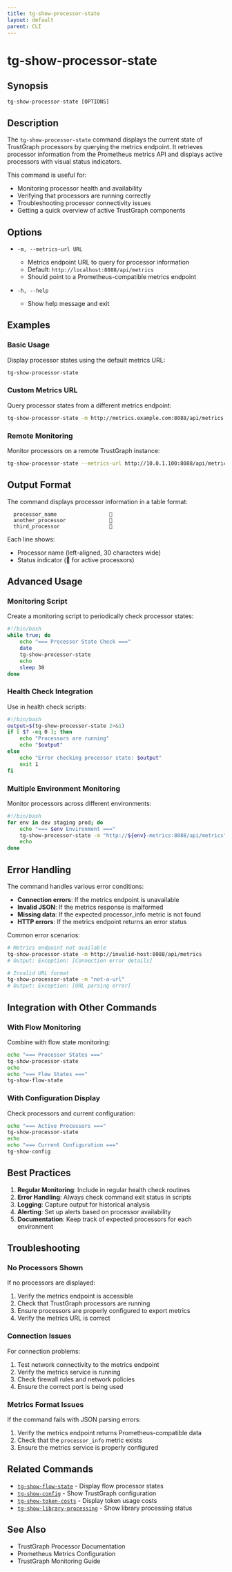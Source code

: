 ```yaml
---
title: tg-show-processor-state
layout: default
parent: CLI
---
```


# tg-show-processor-state

## Synopsis

```
tg-show-processor-state [OPTIONS]
```

## Description

The `tg-show-processor-state` command displays the current state of TrustGraph processors by querying the metrics endpoint. It retrieves processor information from the Prometheus metrics API and displays active processors with visual status indicators.

This command is useful for:
- Monitoring processor health and availability
- Verifying that processors are running correctly
- Troubleshooting processor connectivity issues
- Getting a quick overview of active TrustGraph components

## Options

- `-m, --metrics-url URL`
  - Metrics endpoint URL to query for processor information
  - Default: `http://localhost:8088/api/metrics`
  - Should point to a Prometheus-compatible metrics endpoint

- `-h, --help`
  - Show help message and exit

## Examples

### Basic Usage

Display processor states using the default metrics URL:
```bash
tg-show-processor-state
```

### Custom Metrics URL

Query processor states from a different metrics endpoint:
```bash
tg-show-processor-state -m http://metrics.example.com:8088/api/metrics
```

### Remote Monitoring

Monitor processors on a remote TrustGraph instance:
```bash
tg-show-processor-state --metrics-url http://10.0.1.100:8088/api/metrics
```

## Output Format

The command displays processor information in a table format:
```
  processor_name                 💚
  another_processor              💚
  third_processor                💚
```

Each line shows:
- Processor name (left-aligned, 30 characters wide)
- Status indicator (💚 for active processors)

## Advanced Usage

### Monitoring Script

Create a monitoring script to periodically check processor states:
```bash
#!/bin/bash
while true; do
    echo "=== Processor State Check ===" 
    date
    tg-show-processor-state
    echo
    sleep 30
done
```

### Health Check Integration

Use in health check scripts:
```bash
#!/bin/bash
output=$(tg-show-processor-state 2>&1)
if [ $? -eq 0 ]; then
    echo "Processors are running"
    echo "$output"
else
    echo "Error checking processor state: $output"
    exit 1
fi
```

### Multiple Environment Monitoring

Monitor processors across different environments:
```bash
#!/bin/bash
for env in dev staging prod; do
    echo "=== $env Environment ==="
    tg-show-processor-state -m "http://${env}-metrics:8088/api/metrics"
    echo
done
```

## Error Handling

The command handles various error conditions:

- **Connection errors**: If the metrics endpoint is unavailable
- **Invalid JSON**: If the metrics response is malformed
- **Missing data**: If the expected processor_info metric is not found
- **HTTP errors**: If the metrics endpoint returns an error status

Common error scenarios:
```bash
# Metrics endpoint not available
tg-show-processor-state -m http://invalid-host:8088/api/metrics
# Output: Exception: [Connection error details]

# Invalid URL format
tg-show-processor-state -m "not-a-url"
# Output: Exception: [URL parsing error]
```

## Integration with Other Commands

### With Flow Monitoring

Combine with flow state monitoring:
```bash
echo "=== Processor States ==="
tg-show-processor-state
echo
echo "=== Flow States ==="
tg-show-flow-state
```

### With Configuration Display

Check processors and current configuration:
```bash
echo "=== Active Processors ==="
tg-show-processor-state
echo
echo "=== Current Configuration ==="
tg-show-config
```

## Best Practices

1. **Regular Monitoring**: Include in regular health check routines
2. **Error Handling**: Always check command exit status in scripts
3. **Logging**: Capture output for historical analysis
4. **Alerting**: Set up alerts based on processor availability
5. **Documentation**: Keep track of expected processors for each environment

## Troubleshooting

### No Processors Shown

If no processors are displayed:
1. Verify the metrics endpoint is accessible
2. Check that TrustGraph processors are running
3. Ensure processors are properly configured to export metrics
4. Verify the metrics URL is correct

### Connection Issues

For connection problems:
1. Test network connectivity to the metrics endpoint
2. Verify the metrics service is running
3. Check firewall rules and network policies
4. Ensure the correct port is being used

### Metrics Format Issues

If the command fails with JSON parsing errors:
1. Verify the metrics endpoint returns Prometheus-compatible data
2. Check that the `processor_info` metric exists
3. Ensure the metrics service is properly configured

## Related Commands

- [`tg-show-flow-state`](tg-show-flow-state) - Display flow processor states
- [`tg-show-config`](tg-show-config) - Show TrustGraph configuration
- [`tg-show-token-costs`](tg-show-token-costs) - Display token usage costs
- [`tg-show-library-processing`](tg-show-library-processing) - Show library processing status

## See Also

- TrustGraph Processor Documentation
- Prometheus Metrics Configuration
- TrustGraph Monitoring Guide
